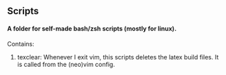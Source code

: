 ## Scripts
#### A folder for self-made bash/zsh scripts (mostly for linux).
Contains:
1. texclear: Whenever I exit vim, this scripts deletes the latex build files. It is called from the (neo)vim config.
